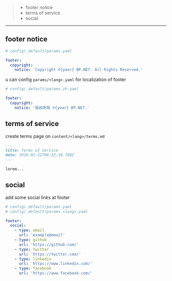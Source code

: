 
>
> 
> - footer notice
> - terms of service
> - social
> 

---

## footer notice

```yaml
# config/_default/params.yaml

footer:
  copyright:
    notice: 'Copyright ©{year} BP.NET. All Rights Reserved.'
```

u can config `params/<lang>.yaml` for localization of footer

```yaml
# config/_default/params.zh.yaml

footer:
  copyright:
    notice: '版权所有 ©{year} BP.NET.'
```

## terms of service

create terms page on `content/<lang>/terms.md`

```markdown
---
title: Terms of Service
date: 2018-02-22T06:32:10.708Z
---

lorem...

```

## social

add some social links at footer

```yaml
# config/_default/params.yaml
# config/_default/params.<lang>.yaml

footer:
  social:
    - type: email
      url: 'example@email'
    - type: github
      url: 'https://github.com/'
    - type: twitter
      url: 'https://twitter.com/'
    - type: linkedin
      url: 'https://www.linkedin.com/'
    - type: facebook
      url: 'https://www.facebook.com/'

```
